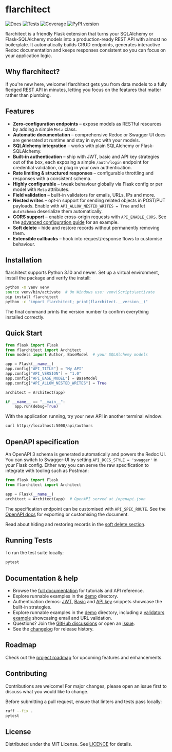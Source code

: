 # flarchitect

[![Docs](https://github.com/lewis-morris/flarchitect/actions/workflows/docs.yml/badge.svg?branch=master)](https://github.com/lewis-morris/flarchitect/actions/workflows/docs.yml)
[![Tests](https://github.com/lewis-morris/flarchitect/actions/workflows/run-unit-tests.yml/badge.svg?branch=master)](https://github.com/lewis-morris/flarchitect/actions/workflows/run-unit-tests.yml)
![Coverage](https://lewis-morris.github.io/flarchitect/_static/coverage.svg)
[![PyPI version](https://img.shields.io/pypi/v/flarchitect.svg)](https://pypi.org/project/flarchitect/)



flarchitect is a friendly Flask extension that turns your SQLAlchemy or Flask-SQLAlchemy models into a production-ready REST API with almost no boilerplate. It automatically builds CRUD endpoints, generates interactive Redoc documentation and keeps responses consistent so you can focus on your application logic.

## Why flarchitect?

If you're new here, welcome! flarchitect gets you from data models to a fully fledged REST API in minutes, letting you focus on the features that matter rather than plumbing.

## Features

- **Zero-configuration endpoints** – expose models as RESTful resources by adding a simple `Meta` class.
- **Automatic documentation** – comprehensive Redoc or Swagger UI docs are generated at runtime and stay in sync with your models.
- **SQLAlchemy integration** – works with plain SQLAlchemy or Flask-SQLAlchemy.
- **Built-in authentication** – ship with JWT, basic and API key strategies out of the box, each exposing a simple `/auth/login` endpoint for credential validation, or plug in your own authentication.
- **Rate limiting & structured responses** – configurable throttling and responses with a consistent schema.
- **Highly configurable** – tweak behaviour globally via Flask config or per model with `Meta` attributes.
- **Field validation** – built-in validators for emails, URLs, IPs and more.
- **Nested writes** – opt-in support for sending related objects in POST/PUT payloads. Enable with `API_ALLOW_NESTED_WRITES = True` and let `AutoSchema` deserialize them automatically.
- **CORS support** – enable cross-origin requests with `API_ENABLE_CORS`. See the [advanced configuration guide](docs/source/advanced_configuration.rst#cors) for an example.
- **Soft delete** – hide and restore records without permanently removing them.
- **Extensible callbacks** – hook into request/response flows to customise behaviour.

## Installation

flarchitect supports Python 3.10 and newer. Set up a virtual environment, install the package and verify the install:

```bash
python -m venv venv
source venv/bin/activate  # On Windows use: venv\Scripts\activate
pip install flarchitect
python -c "import flarchitect; print(flarchitect.__version__)"
```

The final command prints the version number to confirm everything installed correctly.

## Quick Start

```python
from flask import Flask
from flarchitect import Architect
from models import Author, BaseModel  # your SQLAlchemy models

app = Flask(__name__)
app.config["API_TITLE"] = "My API"
app.config["API_VERSION"] = "1.0"
app.config["API_BASE_MODEL"] = BaseModel
app.config["API_ALLOW_NESTED_WRITES"] = True

architect = Architect(app)

if __name__ == "__main__":
    app.run(debug=True)
```

With the application running, try your new API in another terminal window:

```bash
curl http://localhost:5000/api/authors
```

## OpenAPI specification

An OpenAPI 3 schema is generated automatically and powers the Redoc UI. You
can switch to Swagger‑UI by setting ``API_DOCS_STYLE = 'swagger'`` in your Flask
config. Either way you can serve the raw specification to integrate with
tooling such as Postman:

```python
from flask import Flask
from flarchitect import Architect

app = Flask(__name__)
architect = Architect(app)  # OpenAPI served at /openapi.json
```

The specification endpoint can be customised with ``API_SPEC_ROUTE``. See the
[OpenAPI docs](docs/source/openapi.rst) for exporting or customising the
document.

Read about hiding and restoring records in the [soft delete section](docs/source/advanced_configuration.rst#soft-delete).

## Running Tests

To run the test suite locally:

```bash
pytest
```

## Documentation & help

- Browse the [full documentation](https://lewis-morris.github.io/flarchitect/) for tutorials and API reference.
- Explore runnable examples in the [demo](https://github.com/lewis-morris/flarchitect/tree/master/demo) directory.
- Authentication demos: [JWT](demo/authentication/jwt_auth.py), [Basic](demo/authentication/basic_auth.py) and [API key](demo/authentication/api_key_auth.py) snippets showcase the built-in strategies.
- Explore runnable examples in the [demo](https://github.com/lewis-morris/flarchitect/tree/master/demo) directory, including a [validators example](demo/validators/README.md) showcasing email and URL validation.
- Questions? Join the [GitHub discussions](https://github.com/lewis-morris/flarchitect/discussions) or open an [issue](https://github.com/lewis-morris/flarchitect/issues).
- See the [changelog](CHANGES.rst) for release history.

## Roadmap

Check out the [project roadmap](docs/source/roadmap.rst) for upcoming features and enhancements.

## Contributing

Contributions are welcome! For major changes, please open an issue first to discuss what you would like to change.

Before submitting a pull request, ensure that linters and tests pass locally:

```bash
ruff --fix .
pytest
```

## License

Distributed under the MIT License. See [LICENCE](LICENCE) for details.

